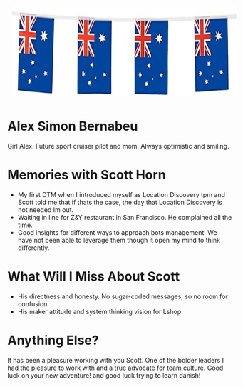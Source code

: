 <img src="/images/aussie.jpg" alt="A Flag" style="float:center; margin:10px;" width="100%" height="200"/>

# Alex Simon Bernabeu
Girl Alex. Future sport cruiser pilot and mom. Always optimistic and smiling.

# Memories with Scott Horn

- My first DTM when I introduced myself as Location Discovery tpm and Scott told me that if thats the case, the day that Location Discovery is not needed Im out.
- Waiting in line for Z&Y restaurant in San Francisco. He complained all the time.
- Good insights for different ways to approach bots management. We have not been able to leverage them though it open my mind to think differently.

# What Will I Miss About Scott
- His directness and honesty. No sugar-coded messages, so no room for confusion.
- His maker attitude and system thinking vision for Lshop.


# Anything Else?
It has been a pleasure working with you Scott. One of the bolder leaders I had the pleasure to work with and a true advocate for team culture.
Good luck on your new adventure! and good luck trying to learn danish!
